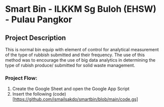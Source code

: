 # Smart Bin - ILKKM Sg Buloh (EHSW) - Pulau Pangkor
## Project Description
This is normal bin equip with element of control for analytical measurement of the type of rubbish submitted and their frequency. The use of this method was to encourage the use of big data analytics in determining the type of rubish produce/ submitted for solid waste management.

### Project Flow:
1) Create the Google Sheet and open the Google App Script
2) Insert the following (code)[https://github.com/ismailsakdo/smartbin/blob/main/code.gs]

